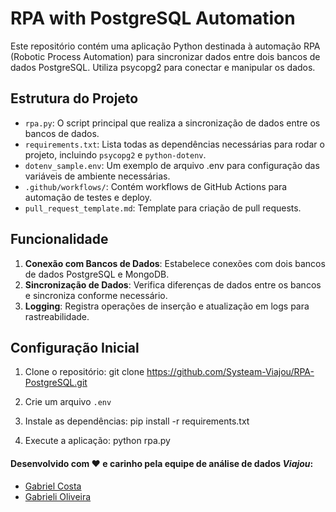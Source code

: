 # RPA with PostgreSQL Automation

Este repositório contém uma aplicação Python destinada à automação RPA (Robotic Process Automation) para sincronizar dados entre dois bancos de dados PostgreSQL. Utiliza psycopg2 para conectar e manipular os dados.

## Estrutura do Projeto

- `rpa.py`: O script principal que realiza a sincronização de dados entre os bancos de dados.
- `requirements.txt`: Lista todas as dependências necessárias para rodar o projeto, incluindo `psycopg2` e `python-dotenv`.
- `dotenv_sample.env`: Um exemplo de arquivo .env para configuração das variáveis de ambiente necessárias.
- `.github/workflows/`: Contém workflows de GitHub Actions para automação de testes e deploy.
- `pull_request_template.md`: Template para criação de pull requests.

## Funcionalidade

  1. **Conexão com Bancos de Dados**: Estabelece conexões com dois bancos de dados PostgreSQL e MongoDB.
  2. **Sincronização de Dados**: Verifica diferenças de dados entre os bancos e sincroniza conforme necessário.
  3. **Logging**: Registra operações de inserção e atualização em logs para rastreabilidade.

## Configuração Inicial

1. Clone o repositório:
git clone https://github.com/Systeam-Viajou/RPA-PostgreSQL.git

2. Crie um arquivo `.env`

3. Instale as dependências:
pip install -r requirements.txt

4. Execute a aplicação:
python rpa.py

#### Desenvolvido com ❤ e carinho pela equipe de análise de dados *Viajou*:

- [Gabriel Costa](https://github.com/gbrlscosta)
- [Gabrieli Oliveira](https://github.com/gabrieliolveira)
